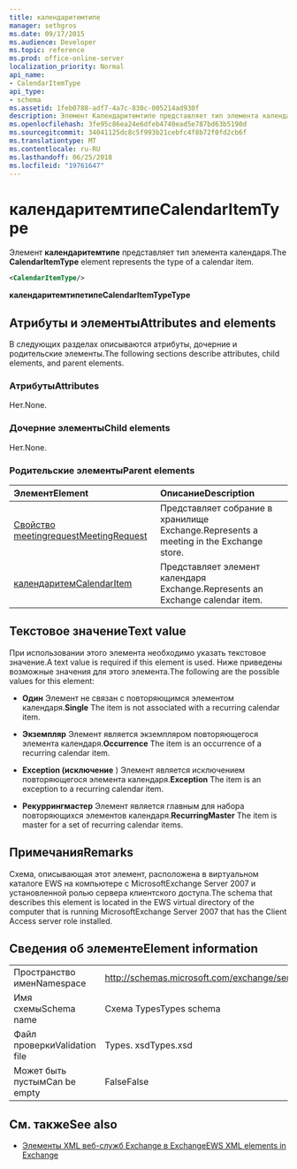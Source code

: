 ```yaml
---
title: календаритемтипе
manager: sethgros
ms.date: 09/17/2015
ms.audience: Developer
ms.topic: reference
ms.prod: office-online-server
localization_priority: Normal
api_name:
- CalendarItemType
api_type:
- schema
ms.assetid: 1feb0788-adf7-4a7c-830c-005214ad930f
description: Элемент Календаритемтипе представляет тип элемента календаря.
ms.openlocfilehash: 3fe95c86ea24e6dfeb4740ead5e787bd63b5190d
ms.sourcegitcommit: 34041125dc8c5f993b21cebfc4f8b72f0fd2cb6f
ms.translationtype: MT
ms.contentlocale: ru-RU
ms.lasthandoff: 06/25/2018
ms.locfileid: "19761647"
---
```

# <a name="calendaritemtype"></a><span data-ttu-id="3a162-103">календаритемтипе</span><span class="sxs-lookup"><span data-stu-id="3a162-103">CalendarItemType</span></span>

<span data-ttu-id="3a162-104">Элемент **календаритемтипе** представляет тип элемента календаря.</span><span class="sxs-lookup"><span data-stu-id="3a162-104">The **CalendarItemType** element represents the type of a calendar item.</span></span> 
  
```xml
<CalendarItemType/>
```

 <span data-ttu-id="3a162-105">**календаритемтипетипе**</span><span class="sxs-lookup"><span data-stu-id="3a162-105">**CalendarItemTypeType**</span></span>
## <a name="attributes-and-elements"></a><span data-ttu-id="3a162-106">Атрибуты и элементы</span><span class="sxs-lookup"><span data-stu-id="3a162-106">Attributes and elements</span></span>

<span data-ttu-id="3a162-107">В следующих разделах описываются атрибуты, дочерние и родительские элементы.</span><span class="sxs-lookup"><span data-stu-id="3a162-107">The following sections describe attributes, child elements, and parent elements.</span></span>
  
### <a name="attributes"></a><span data-ttu-id="3a162-108">Атрибуты</span><span class="sxs-lookup"><span data-stu-id="3a162-108">Attributes</span></span>

<span data-ttu-id="3a162-109">Нет.</span><span class="sxs-lookup"><span data-stu-id="3a162-109">None.</span></span>
  
### <a name="child-elements"></a><span data-ttu-id="3a162-110">Дочерние элементы</span><span class="sxs-lookup"><span data-stu-id="3a162-110">Child elements</span></span>

<span data-ttu-id="3a162-111">Нет.</span><span class="sxs-lookup"><span data-stu-id="3a162-111">None.</span></span>
  
### <a name="parent-elements"></a><span data-ttu-id="3a162-112">Родительские элементы</span><span class="sxs-lookup"><span data-stu-id="3a162-112">Parent elements</span></span>

|<span data-ttu-id="3a162-113">**Элемент**</span><span class="sxs-lookup"><span data-stu-id="3a162-113">**Element**</span></span>|<span data-ttu-id="3a162-114">**Описание**</span><span class="sxs-lookup"><span data-stu-id="3a162-114">**Description**</span></span>|
|:-----|:-----|
|[<span data-ttu-id="3a162-115">Свойство meetingrequest</span><span class="sxs-lookup"><span data-stu-id="3a162-115">MeetingRequest</span></span>](meetingrequest.md) <br/> |<span data-ttu-id="3a162-116">Представляет собрание в хранилище Exchange.</span><span class="sxs-lookup"><span data-stu-id="3a162-116">Represents a meeting in the Exchange store.</span></span>  <br/> |
|[<span data-ttu-id="3a162-117">календаритем</span><span class="sxs-lookup"><span data-stu-id="3a162-117">CalendarItem</span></span>](calendaritem.md) <br/> |<span data-ttu-id="3a162-118">Представляет элемент календаря Exchange.</span><span class="sxs-lookup"><span data-stu-id="3a162-118">Represents an Exchange calendar item.</span></span>  <br/> |
   
## <a name="text-value"></a><span data-ttu-id="3a162-119">Текстовое значение</span><span class="sxs-lookup"><span data-stu-id="3a162-119">Text value</span></span>

<span data-ttu-id="3a162-120">При использовании этого элемента необходимо указать текстовое значение.</span><span class="sxs-lookup"><span data-stu-id="3a162-120">A text value is required if this element is used.</span></span> <span data-ttu-id="3a162-121">Ниже приведены возможные значения для этого элемента.</span><span class="sxs-lookup"><span data-stu-id="3a162-121">The following are the possible values for this element:</span></span>
  
- <span data-ttu-id="3a162-122">**Один** Элемент не связан с повторяющимся элементом календаря.</span><span class="sxs-lookup"><span data-stu-id="3a162-122">**Single** The item is not associated with a recurring calendar item.</span></span> 
    
- <span data-ttu-id="3a162-123">**Экземпляр** Элемент является экземпляром повторяющегося элемента календаря.</span><span class="sxs-lookup"><span data-stu-id="3a162-123">**Occurrence** The item is an occurrence of a recurring calendar item.</span></span> 
    
- <span data-ttu-id="3a162-124">**Exception (исключение** ) Элемент является исключением повторяющегося элемента календаря.</span><span class="sxs-lookup"><span data-stu-id="3a162-124">**Exception** The item is an exception to a recurring calendar item.</span></span> 
    
- <span data-ttu-id="3a162-125">**Рекуррингмастер** Элемент является главным для набора повторяющихся элементов календаря.</span><span class="sxs-lookup"><span data-stu-id="3a162-125">**RecurringMaster** The item is master for a set of recurring calendar items.</span></span> 
    
## <a name="remarks"></a><span data-ttu-id="3a162-126">Примечания</span><span class="sxs-lookup"><span data-stu-id="3a162-126">Remarks</span></span>

<span data-ttu-id="3a162-127">Схема, описывающая этот элемент, расположена в виртуальном каталоге EWS на компьютере с MicrosoftExchange Server 2007 и установленной ролью сервера клиентского доступа.</span><span class="sxs-lookup"><span data-stu-id="3a162-127">The schema that describes this element is located in the EWS virtual directory of the computer that is running MicrosoftExchange Server 2007 that has the Client Access server role installed.</span></span>
  
## <a name="element-information"></a><span data-ttu-id="3a162-128">Сведения об элементе</span><span class="sxs-lookup"><span data-stu-id="3a162-128">Element information</span></span>

|||
|:-----|:-----|
|<span data-ttu-id="3a162-129">Пространство имен</span><span class="sxs-lookup"><span data-stu-id="3a162-129">Namespace</span></span>  <br/> |http://schemas.microsoft.com/exchange/services/2006/types  <br/> |
|<span data-ttu-id="3a162-130">Имя схемы</span><span class="sxs-lookup"><span data-stu-id="3a162-130">Schema name</span></span>  <br/> |<span data-ttu-id="3a162-131">Схема Types</span><span class="sxs-lookup"><span data-stu-id="3a162-131">Types schema</span></span>  <br/> |
|<span data-ttu-id="3a162-132">Файл проверки</span><span class="sxs-lookup"><span data-stu-id="3a162-132">Validation file</span></span>  <br/> |<span data-ttu-id="3a162-133">Types. xsd</span><span class="sxs-lookup"><span data-stu-id="3a162-133">Types.xsd</span></span>  <br/> |
|<span data-ttu-id="3a162-134">Может быть пустым</span><span class="sxs-lookup"><span data-stu-id="3a162-134">Can be empty</span></span>  <br/> |<span data-ttu-id="3a162-135">False</span><span class="sxs-lookup"><span data-stu-id="3a162-135">False</span></span>  <br/> |
   
## <a name="see-also"></a><span data-ttu-id="3a162-136">См. также</span><span class="sxs-lookup"><span data-stu-id="3a162-136">See also</span></span>



- [<span data-ttu-id="3a162-137">Элементы XML веб-служб Exchange в Exchange</span><span class="sxs-lookup"><span data-stu-id="3a162-137">EWS XML elements in Exchange</span></span>](ews-xml-elements-in-exchange.md)

